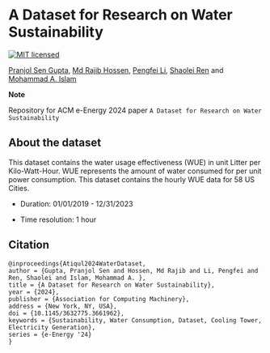 # A Dataset for Research on Water Sustainability

[![MIT licensed](https://img.shields.io/badge/license-MIT-brightgreen.svg)](LICENSE.md)

[Pranjol Sen Gupta](https://orcid.org/0000-0002-0146-9148), [Md Rajib Hossen](https://orcid.org/0000-0002-0882-2434),
[Pengfei Li](https://www.cs.ucr.edu/~pli081/), [Shaolei Ren](https://intra.ece.ucr.edu/~sren/) and [Mohammad A. Islam](https://crystal.uta.edu/~mislam/)

**Note**

Repository for ACM e-Energy 2024 paper `A Dataset for Research on Water Sustainability`

## About the dataset

This dataset contains the water usage effectiveness (WUE) in unit Litter per Kilo-Watt-Hour. WUE represents the amount of water consumed for per unit power consumption. This dataset contains the hourly WUE data for 58 US Cities.

* Duration: 01/01/2019 - 12/31/2023

* Time resolution: 1 hour


## Citation
```
@inproceedings{Atiqul2024WaterDataset,
author = {Gupta, Pranjol Sen and Hossen, Md Rajib and Li, Pengfei and Ren, Shaolei and Islam, Mohammad A. },
title = {A Dataset for Research on Water Sustainability},
year = {2024},
publisher = {Association for Computing Machinery},
address = {New York, NY, USA},
doi = {10.1145/3632775.3661962},
keywords = {Sustainability, Water Consumption, Dataset, Cooling Tower, Electricity Generation},
series = {e-Energy '24}
}
```
